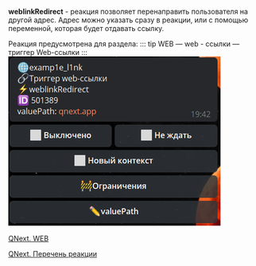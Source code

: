 
**weblinkRedirect** - реакция позволяет перенаправить пользователя на другой адрес. Адрес можно указать сразу в реакции, или с помощью переменной, которая будет отдавать ссылку.

Реакция предусмотрена для раздела: 
::: tip
WEB — web - ссылки — триггер Web-ссылки
:::
![](./1.png)



[QNext. WEB](/docs-test/ph/QNext-admin-web-about-09-11)

[QNext. Перечень реакции](/docs-test/ph/QNext-admin-reaction-about-05-01)

